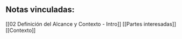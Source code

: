 ## Notas vinculadas:
[[02 Definición del Alcance y Contexto - Intro]]
[[Partes interesadas]]
[[Contexto]]
